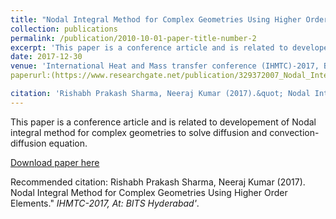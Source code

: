 ```yaml
---
title: "Nodal Integral Method for Complex Geometries Using Higher Order Elements"
collection: publications
permalink: /publication/2010-10-01-paper-title-number-2
excerpt: 'This paper is a conference article and is related to developement of Nodal integral method for complex geometries to solve diffusion and convection-diffusion equation.'
date: 2017-12-30
venue: 'International Heat and Mass transfer conference (IHMTC)-2017, BITS Hyderabad'
paperurl:(https://www.researchgate.net/publication/329372007_Nodal_Integral_Method_for_Complex_Geometries_Using_Higher_Order_Elements)

citation: 'Rishabh Prakash Sharma, Neeraj Kumar (2017).&quot; Nodal Integral Method for Complex Geometries Using Higher Order Elements.&quot; <i>IHMTC-2017, At: BITS Hyderabad</i>. 1(2).'
---
```

This paper is a conference article and is related to developement of Nodal integral method for complex geometries to solve diffusion and convection-diffusion equation.

[Download paper here](https://www.researchgate.net/publication/329372007_Nodal_Integral_Method_for_Complex_Geometries_Using_Higher_Order_Elements)

Recommended citation: Rishabh Prakash Sharma, Neeraj Kumar (2017). Nodal Integral Method for Complex Geometries Using Higher Order Elements." <i>IHMTC-2017, At: BITS Hyderabad'</i>.
